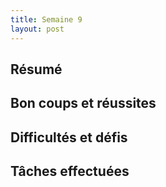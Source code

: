 ```yaml
---
title: Semaine 9
layout: post
---
```


## Résumé

## Bon coups et réussites

## Difficultés et défis

## Tâches effectuées

